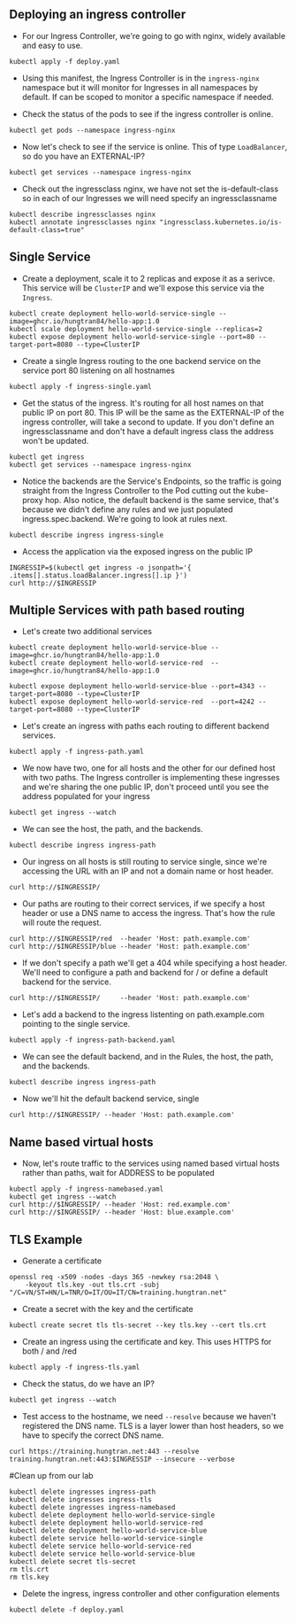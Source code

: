 ## Deploying an ingress controller
- For our Ingress Controller, we're going to go with nginx, widely available and easy to use. 

```
kubectl apply -f deploy.yaml
```

- Using this manifest, the Ingress Controller is in the `ingress-nginx` namespace but it will monitor for Ingresses in all namespaces by default. If can be scoped to monitor a specific namespace if needed.

- Check the status of the pods to see if the ingress controller is online.
```
kubectl get pods --namespace ingress-nginx
```

- Now let's check to see if the service is online. This of type `LoadBalancer`, so do you have an EXTERNAL-IP?

```
kubectl get services --namespace ingress-nginx
```

- Check out the ingressclass nginx, we have not set the is-default-class so in each of our Ingresses we will need specify an ingressclassname
```
kubectl describe ingressclasses nginx
kubectl annotate ingressclasses nginx "ingressclass.kubernetes.io/is-default-class=true"
```

## Single Service
- Create a deployment, scale it to 2 replicas and expose it as a serivce. 
This service will be `ClusterIP` and we'll expose this service via the `Ingress`.

```
kubectl create deployment hello-world-service-single --image=ghcr.io/hungtran84/hello-app:1.0
kubectl scale deployment hello-world-service-single --replicas=2
kubectl expose deployment hello-world-service-single --port=80 --target-port=8080 --type=ClusterIP
```

- Create a single Ingress routing to the one backend service on the service port 80 listening on all hostnames

```
kubectl apply -f ingress-single.yaml
```

- Get the status of the ingress. It's routing for all host names on that public IP on port 80.
This IP will be the same as the EXTERNAL-IP of the ingress controller, will take a second to update.
If you don't define an ingressclassname and don't have a default ingress class the address won't be updated.

```
kubectl get ingress
kubectl get services --namespace ingress-nginx
```

- Notice the backends are the Service's Endpoints, so the traffic is going straight from the Ingress Controller to the Pod cutting out the kube-proxy hop.
Also notice, the default backend is the same service, that's because we didn't define any rules and we just populated ingress.spec.backend. We're going to look at rules next.

```
kubectl describe ingress ingress-single
```

- Access the application via the exposed ingress on the public IP
```
INGRESSIP=$(kubectl get ingress -o jsonpath='{ .items[].status.loadBalancer.ingress[].ip }')
curl http://$INGRESSIP
```

## Multiple Services with path based routing
- Let's create two additional services
```
kubectl create deployment hello-world-service-blue --image=ghcr.io/hungtran84/hello-app:1.0
kubectl create deployment hello-world-service-red  --image=ghcr.io/hungtran84/hello-app:1.0
```

```
kubectl expose deployment hello-world-service-blue --port=4343 --target-port=8080 --type=ClusterIP
kubectl expose deployment hello-world-service-red  --port=4242 --target-port=8080 --type=ClusterIP
```

- Let's create an ingress with paths each routing to different backend services.

```
kubectl apply -f ingress-path.yaml
```

- We now have two, one for all hosts and the other for our defined host with two paths.
The Ingress controller is implementing these ingresses and we're sharing the one public IP, don't proceed until you see the address populated for your ingress

```
kubectl get ingress --watch
```

- We can see the host, the path, and the backends.
```
kubectl describe ingress ingress-path
```

- Our ingress on all hosts is still routing to service single, since we're accessing the URL with an IP and not a domain name or host header.

```
curl http://$INGRESSIP/
```

- Our paths are routing to their correct services, if we specify a host header or use a DNS name to access the ingress. That's how the rule will route the request.

```
curl http://$INGRESSIP/red  --header 'Host: path.example.com'
curl http://$INGRESSIP/blue --header 'Host: path.example.com'
```

- If we don't specify a path we'll get a 404 while specifying a host header. 
We'll need to configure a path and backend for / or define a default backend for the service.

```
curl http://$INGRESSIP/     --header 'Host: path.example.com'
```

- Let's add a backend to the ingress listenting on path.example.com pointing to the single service.

```
kubectl apply -f ingress-path-backend.yaml
```

- We can see the default backend, and in the Rules, the host, the path, and the backends.

```
kubectl describe ingress ingress-path
```

- Now we'll hit the default backend service, single
```
curl http://$INGRESSIP/ --header 'Host: path.example.com'
```

## Name based virtual hosts
- Now, let's route traffic to the services using named based virtual hosts rather than paths, wait for ADDRESS to be populated

```
kubectl apply -f ingress-namebased.yaml
kubectl get ingress --watch
curl http://$INGRESSIP/ --header 'Host: red.example.com'
curl http://$INGRESSIP/ --header 'Host: blue.example.com'
```

## TLS Example
- Generate a certificate
```
openssl req -x509 -nodes -days 365 -newkey rsa:2048 \
    -keyout tls.key -out tls.crt -subj "/C=VN/ST=HN/L=TNR/O=IT/OU=IT/CN=training.hungtran.net"
```

- Create a secret with the key and the certificate
```
kubectl create secret tls tls-secret --key tls.key --cert tls.crt
```

- Create an ingress using the certificate and key. This uses HTTPS for both / and /red 

```
kubectl apply -f ingress-tls.yaml
```

- Check the status, do we have an IP?
```
kubectl get ingress --watch
```
- Test access to the hostname, we need `--resolve` because we haven't registered the DNS name.
TLS is a layer lower than host headers, so we have to specify the correct DNS name. 

```
curl https://training.hungtran.net:443 --resolve training.hungtran.net:443:$INGRESSIP --insecure --verbose
```

#Clean up from our lab
```
kubectl delete ingresses ingress-path
kubectl delete ingresses ingress-tls
kubectl delete ingresses ingress-namebased
kubectl delete deployment hello-world-service-single
kubectl delete deployment hello-world-service-red
kubectl delete deployment hello-world-service-blue
kubectl delete service hello-world-service-single
kubectl delete service hello-world-service-red
kubectl delete service hello-world-service-blue
kubectl delete secret tls-secret
rm tls.crt
rm tls.key
```

- Delete the ingress, ingress controller and other configuration elements

```
kubectl delete -f deploy.yaml
```
